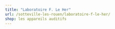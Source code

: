 ```yaml
---
title: "Laboratoire F. Le Her"
url: /sotteville-les-rouen/laboratoire-f-le-her/
shop: les appareils auditifs
---
```

